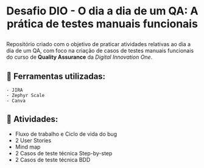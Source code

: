 <h1 align="center">
    <br>
    <p align="center"> Desafio DIO - O dia a dia de um QA: A prática de testes manuais funcionais<p>
</h1>

Repositório criado com o objetivo de praticar atividades relativas ao dia a dia de um QA, com foco na criação de casos de testes manuais funcionais do curso de **Quality Assurance** da *Digital Innovation One*.


## :hammer: Ferramentas utilizadas:

```
- JIRA
- Zephyr Scale
- Canva
```

## :bookmark_tabs: Atividades:

- Fluxo de trabalho e Ciclo de vida do bug
- 2 User Stories
- Mind map
- 2 Casos de teste técnica Step-by-step
- 2 Casos de teste técnica  BDD
